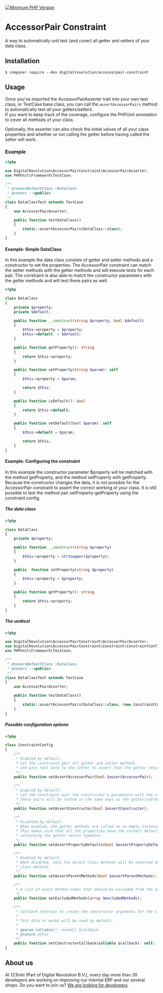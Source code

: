 [![Minimum PHP Version](https://img.shields.io/badge/php-%3E%3D%207.4-8892BF)](https://php.net/)

# AccessorPair Constraint
A way to automatically unit test (and cover) all getter and setters of your data class.

## Installation
```
$ composer require --dev digitalrevolution/accessorpair-constraint
```

## Usage
Once you've imported the AccessorPairAsserter trait into your own test class,
or TestCase base class, you can call the ```assertAccessorPairs``` method to automatically test all your getters/setters.  
If you want to keep track of the coverage, configure the PHPUnit annotation to cover all methods of your class.

Optionally, the asserter can also check the initial values of all your class properties and whether or not calling the getter before having called the setter will work.

### Example
```php
<?php

use DigitalRevolution\AccessorPairConstraint\AccessorPairAsserter;
use PHPUnit\Framework\TestCase;

/**
 * @coversDefaultClass \DataClass
 * @covers ::<public>
 */
class DataClassTest extends TestCase
{
    use AccessorPairAsserter;

    public function testDataClass()
    {
        static::assertAccessorPairs(DataClass::class);
    }
}
```

#### Example: Simple DataClass
In this example the data class consists of getter and setter methods and a constructor to set the properties.
The AccessorPair constraint can match the setter methods with the getter methods and will execute tests for each pair.
The constraint is also able to match the constructor parameters with the getter methods and will test these pairs as well.
```php
<?php

class DataClass
{
    private $property;
    private $default;

    public function __construct(string $property, bool $default)
    {
        $this->property = $property;
        $this->default  = $default;
    }

    public function getProperty(): string
    {
        return $this->property;
    }

    public function setProperty(string $param): self
    {
        $this->property = $param;

        return $this;
    }

    public function isDefault(): bool
    {
        return $this->default;
    }

    public function setDefault(bool $param): self
    {
        $this->default = $param;

        return $this;
    }
}
```

#### Example: Configuring the constraint
In this example the constructor parameter $property will be matched with the method getProperty, and the method setProperty with getProperty.
Because the constructor changes the data, it is not possible for the AccessorPair constraint to assert the correct working of your class.
It is still possible to test the method pair setProperty-getProperty using the constraint config.

##### The data class
```php
<?php

class DataClass
{
    private $property;

    public function __construct(string $property)
    {
        $this->property = strtoupper($property);
    }

    public  function setProperty(string $property)
    {
        $this->property = $property;
    }

    public function getProperty(): string
    {
        return $this->property;
    }
}
```

##### The unittest
```php
<?php

use DigitalRevolution\AccessorPairConstraint\AccessorPairAsserter;
use DigitalRevolution\AccessorPairConstraint\Constraint\ConstraintConfig;
use PHPUnit\Framework\TestCase;

/**
 * @coversDefaultClass \DataClass
 * @covers ::<public>
 */
class DataClassTest extends TestCase
{
    use AccessorPairAsserter;

    public function testDataClass()
    {
        static::assertAccessorPairs(DataClass::class, (new ConstraintConfig())->setAssertConstructor(false));
    }
}
```

##### Possible configuration options
```php
<?php

class ConstraintConfig
{
    /**
     * Enabled by default.
     * Let the constraint pair all getter and setter methods,
     * and pass test data to the setter to assert that the getter returns the exact same value.
     */
    public function setAssertAccessorPair(bool $assertAccessorPair);
    
    /**
     * Enabled by default.
     * Let the constraint pair the constructor's parameters with the class' getter methods.
     * These pairs will be tested in the same ways as the getter/setter method pairs.
     */
    public function setAssertConstructor(bool $assertConstructor);
    
    /**
     * Disabled by default.
     * When enabled, the getter methods are called on an empty instance of the test object.
     * This makes sure that all the properties have the correct default type,
     * conforming the getter return typehint.
     */
    public function setAssertPropertyDefaults(bool $assertPropertyDefaults);

    /**
     * Enabled by default.
     * When disabled, only the direct class methods will be asserted and none of the parent's
     * class methods.
     */
    public function setAssertParentMethods(bool $assertParentMethods);

    /**
     * A list of exact method names that should be excluded from the assertions.
     */
    public function setExcludedMethods(array $excludedMethods);

    /**
     * Callback function to create the constructor arguments for the class under test.
     *
     * Test data or mocks will be used by default.
     *
     * @param callable(): mixed[] $callback
     * @return $this
     */
    public function setConstructorCallback(callable $callback): self;
}
```

## About us
At 123inkt (Part of Digital Revolution B.V.), every day more than 30 developers are working on improving our internal ERP and our several shops. Do you want to join us? [We are looking for developers](https://www.123inkt.nl/page/werken_ict.html).
